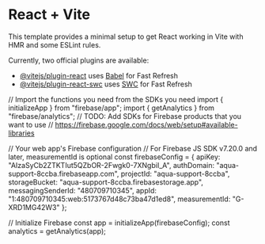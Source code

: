 # React + Vite

This template provides a minimal setup to get React working in Vite with HMR and some ESLint rules.

Currently, two official plugins are available:

- [@vitejs/plugin-react](https://github.com/vitejs/vite-plugin-react/blob/main/packages/plugin-react/README.md) uses [Babel](https://babeljs.io/) for Fast Refresh
- [@vitejs/plugin-react-swc](https://github.com/vitejs/vite-plugin-react-swc) uses [SWC](https://swc.rs/) for Fast Refresh



<!-- google-site-verification=if9ZpOkYk54RpRpvWP7jer7kqEwnrnDbymvUfUInqBM -->



// Import the functions you need from the SDKs you need
import { initializeApp } from "firebase/app";
import { getAnalytics } from "firebase/analytics";
// TODO: Add SDKs for Firebase products that you want to use
// https://firebase.google.com/docs/web/setup#available-libraries

// Your web app's Firebase configuration
// For Firebase JS SDK v7.20.0 and later, measurementId is optional
const firebaseConfig = {
  apiKey: "AIzaSyCb2ZTKTIut5QZbOR-2Fwgk0-7XNgbiI_A",
  authDomain: "aqua-support-8ccba.firebaseapp.com",
  projectId: "aqua-support-8ccba",
  storageBucket: "aqua-support-8ccba.firebasestorage.app",
  messagingSenderId: "480709710345",
  appId: "1:480709710345:web:5173767d48c73ba47d1ed8",
  measurementId: "G-XRD1MG42W3"
};

// Initialize Firebase
const app = initializeApp(firebaseConfig);
const analytics = getAnalytics(app);